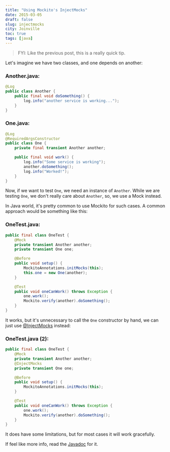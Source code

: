 ```yaml
---
title: "Using Mockito's InjectMocks"
date: 2015-03-05
draft: false
slug: injectmocks
city: Joinville
toc: true
tags: [java]
---
```


> FYI: Like the previous post, this is a really quick tip.

Let's imagine we have two classes, and one depends on another:

### Another.java:

```java
@Log
public class Another {
    public final void doSomething() {
        log.info("another service is working...");
    }
}
```

### One.java:

```java
@Log
@RequiredArgsConstructor
public class One {
    private final transient Another another;

    public final void work() {
        log.info("Some service is working");
        another.doSomething();
        log.info("Worked!");
    }
}
```

Now, if we want to test `One`, we need an instance of `Another`. While we are testing `One`, we don't really care about `Another`, so, we use a Mock instead.

In Java world, it's pretty common to use Mockito for such cases. A common approach would be something like this:

### OneTest.java:

```java
public final class OneTest {
    @Mock
    private transient Another another;
    private transient One one;

    @Before
    public void setup() {
        MockitoAnnotations.initMocks(this);
        this.one = new One(another);
    }

    @Test
    public void oneCanWork() throws Exception {
        one.work();
        Mockito.verify(another).doSomething();
    }
}
```

It works, but it's unnecessary to call the `One` constructor by hand, we can just use [@InjectMocks](https://static.javadoc.io/org.mockito/mockito-core/2.5.0/org/mockito/InjectMocks.html) instead:

### OneTest.java (2):

```java
public final class OneTest {
    @Mock
    private transient Another another;
    @InjectMocks
    private transient One one;

    @Before
    public void setup() {
        MockitoAnnotations.initMocks(this);
    }

    @Test
    public void oneCanWork() throws Exception {
        one.work();
        Mockito.verify(another).doSomething();
    }
}
```

It does have some limitations, but for most cases it will work gracefully.

If feel like more info, read the [Javadoc](https://static.javadoc.io/org.mockito/mockito-core/2.5.0/org/mockito/InjectMocks.html) for it.
